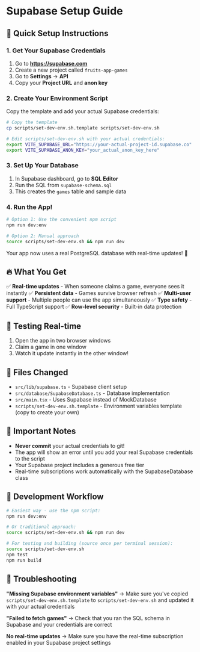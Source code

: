 # Supabase Setup Guide

## 🚀 Quick Setup Instructions

### 1. Get Your Supabase Credentials
1. Go to **https://supabase.com**
2. Create a new project called `fruits-app-games`
3. Go to **Settings** → **API**
4. Copy your **Project URL** and **anon key**

### 2. Create Your Environment Script
Copy the template and add your actual Supabase credentials:

```bash
# Copy the template
cp scripts/set-dev-env.sh.template scripts/set-dev-env.sh

# Edit scripts/set-dev-env.sh with your actual credentials:
export VITE_SUPABASE_URL="https://your-actual-project-id.supabase.co"
export VITE_SUPABASE_ANON_KEY="your_actual_anon_key_here"
```

### 3. Set Up Your Database
1. In Supabase dashboard, go to **SQL Editor**
2. Run the SQL from `supabase-schema.sql`
3. This creates the `games` table and sample data

### 4. Run the App!
```bash
# Option 1: Use the convenient npm script
npm run dev:env

# Option 2: Manual approach
source scripts/set-dev-env.sh && npm run dev
```

Your app now uses a real PostgreSQL database with real-time updates! 🎉

## 🔥 What You Get

✅ **Real-time updates** - When someone claims a game, everyone sees it instantly
✅ **Persistent data** - Games survive browser refresh
✅ **Multi-user support** - Multiple people can use the app simultaneously
✅ **Type safety** - Full TypeScript support
✅ **Row-level security** - Built-in data protection

## 🧪 Testing Real-time

1. Open the app in two browser windows
2. Claim a game in one window
3. Watch it update instantly in the other window!

## 📁 Files Changed

- `src/lib/supabase.ts` - Supabase client setup
- `src/database/SupabaseDatabase.ts` - Database implementation
- `src/main.tsx` - Uses Supabase instead of MockDatabase
- `scripts/set-dev-env.sh.template` - Environment variables template (copy to create your own)

## 🚨 Important Notes

- **Never commit** your actual credentials to git!
- The app will show an error until you add your real Supabase credentials to the script
- Your Supabase project includes a generous free tier
- Real-time subscriptions work automatically with the SupabaseDatabase class

## 🔧 Development Workflow

```bash
# Easiest way - use the npm script:
npm run dev:env

# Or traditional approach:
source scripts/set-dev-env.sh && npm run dev

# For testing and building (source once per terminal session):
source scripts/set-dev-env.sh
npm test
npm run build
```

## 🔧 Troubleshooting

**"Missing Supabase environment variables"**
→ Make sure you've copied `scripts/set-dev-env.sh.template` to `scripts/set-dev-env.sh` and updated it with your actual credentials

**"Failed to fetch games"**
→ Check that you ran the SQL schema in Supabase and your credentials are correct

**No real-time updates**
→ Make sure you have the real-time subscription enabled in your Supabase project settings